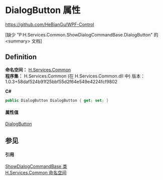 # DialogButton 属性
https://github.com/HeBianGu/WPF-Control

\[缺少 "P:H.Services.Common.ShowDialogCommandBase.DialogButton" 的 &lt;summary&gt; 文档\]



## Definition
**命名空间：** <a href="b9cdd84f-6623-a51a-f53b-465103ced202">H.Services.Common</a>  
**程序集：** H.Services.Common (在 H.Services.Common.dll 中) 版本：1.0.3+58daf524b91f25bbf55d2f64e549e4224fcf9802

**C#**
``` C#
public DialogButton DialogButton { get; set; }
```



#### 属性值
<a href="0a86eba9-0a11-b4fb-37b7-169598e0a744">DialogButton</a>

## 参见


#### 引用
<a href="9eabdda8-b533-3d24-35d8-a7156086a644">ShowDialogCommandBase 类</a>  
<a href="b9cdd84f-6623-a51a-f53b-465103ced202">H.Services.Common 命名空间</a>  
